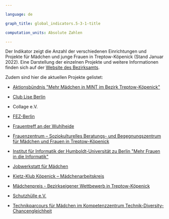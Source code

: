 ```yaml
---

language: de   

graph_title: global_indicators.5-3-1-title

computation_units: Absolute Zahlen 

---
```


Der Indikator zeigt die Anzahl der verschiedenen Einrichtungen und Projekte für Mädchen und junge Frauen in Treptow-Köpenick (Stand Januar 2022). Eine Darstellung der einzelnen Projekte und weitere Informationen finden sich auf der <a href="https://www.berlin.de/ba-treptow-koepenick/politik-und-verwaltung/beauftragte/gleichstellung/artikel.11029.php" target="_blank" >Website des Bezirksamts</a>. <br>

Zudem sind hier die aktuellen Projekte gelistet: 

- <a href="https://www.berlin.de/ba-treptow-koepenick/politik-und-verwaltung/beauftragte/gleichstellung/artikel.30841.php" target="_blank" >Aktionsbündnis "Mehr Mädchen in MINT im Bezirk Treptow-Köpenick"</a>

- <a href="https://www.migramentor.de/club-lise/" target="_blank" >Club Lise Berlin</a>

- Collage e.V. 

- <a href="https://fez-berlin.de/" target="_blank" >FEZ-Berlin</a>

- <a href="https://www.stiftung-spi.de/projekte/frauenprojekte-tk/" target="_blank" >Frauentreff an der Wuhlheide</a>

- <a href="https://www.stephanus.org/stiftung/geschaeftsbereiche/geschaeftsbereich-migration-integration/frauenzentrum-treptow-koepenick/startseite/" target="_blank" >Frauenzentrum – Soziokulturelles Beratungs- und Begegnungszentrum für Mädchen und Frauen in Treptow-Köpenick</a>

- <a href="https://www2.informatik.hu-berlin.de/~gutsche/ideen-werkstatt/index.htm" target="_blank" >Institut für Informatik der Humboldt-Universität zu Berlin "Mehr Frauen in die Informatik"</a>

- <a href="https://www.tjfbg.de/ausserschulische-angebote/campus-kiezspindel/job-werkstatt-maedchen" target="_blank" >Jobwerkstatt für Mädchen</a>

- <a href="http://www.kietzklub.de/" target="_blank" >Kietz-Klub Köpenick – Mädchenarbeitskreis</a>

- <a href="https://www.berlin.de/ba-treptow-koepenick/aktuelles/pressemitteilungen/2021/pressemitteilung.1141041.php" target="_blank" >Mädchenpreis - Bezirkseigener Wettbewerb in Treptow-Köpenick</a>

- <a href="http://schutzhuelle-frauentreff.de/" target="_blank" >Schutzhülle e.V.</a>

- <a href="https://www.girls-day.de/Material/Girls-Day-Parcours/Technikparcours-fuer-Maedchen" target="_blank" >Technikparcours für Mädchen im Kompetenzzentrum Technik-Diversity-Chancengleichheit</a>

<b>
